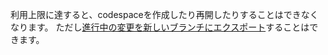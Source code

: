 利用上限に達すると、codespaceを作成したり再開したりすることはできなくなります。 ただし[進行中の変更を新しいブランチにエクスポート](/codespaces/troubleshooting/exporting-changes-to-a-branch)することはできます。 
